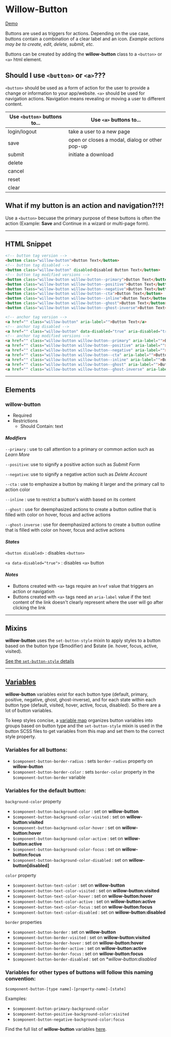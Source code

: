 # **Willow-Button**

[Demo](https://unumux.github.io/willow-testing-site/components/buttons.html)

Buttons are used as triggers for actions. Depending on the use case, buttons contain a combination of a clear label and an icon. _Example actions may be to create, edit, delete, submit, etc._

Buttons can be created by adding the **willow-button** class to a `<button>` or `<a>` html element.

## Should I use `<button>` or `<a>`???

`<button>` should be used as a form of action for the user to provide a change or information to your app/website.
`<a>` should be used for navigation actions. Navigation means revealing or moving a user to different content.

|Use `<button>` buttons to...         |Use `<a>` buttons to...                        |
|------------------------------------ |---------------------------------------------- |
|login/logout                         |take a user to a new page                      |
|save                                 |open or closes a modal, dialog or other pop-up |
|submit                               |initiate a download                            |
|delete                               |                                               |
|cancel                               |                                               |
|reset                                |                                               |
|clear                                |                                               |

## What if my button is an action and navigation?!?!

Use a `<button>` becuase the primary purpose of these buttons is often the action (Example: **Save** and Continue in a wizard or multi-page form).

---

## HTML Snippet

```html
<!-- button tag version -->
<button class="willow-button">Button Text</button>
<!-- button tag disabled -->
<button class="willow-button" disabled>Disabled Button Text</button>
<!-- button tag modified versions -->
<button class="willow-button willow-button--primary">Button Text</button>
<button class="willow-button willow-button--positive">Button Text</button>
<button class="willow-button willow-button--negative">Button Text</button>
<button class="willow-button willow-button--cta">Button Text</button>
<button class="willow-button willow-button--inline">Button Text</button>
<button class="willow-button willow-button--ghost">Button Text</button>
<button class="willow-button willow-button--ghost-inverse">Button Text</button>

<!-- anchor tag version -->
<a href="" class="willow-button" aria-label="">Button Text</a>
<!-- anchor tag disabled -->
<a href="" class="willow-button" data-disabled="true" aria-disabled="true" aria-label="">Disabled Button Text</a>
<!-- anchor tag modified versions -->
<a href="" class="willow-button willow-button--primary" aria-label="">Button Text</a>
<a href="" class="willow-button willow-button--positive" aria-label="">Button Text</a>
<a href="" class="willow-button willow-button--negative" aria-label="">Button Text</a>
<a href="" class="willow-button willow-button--cta" aria-label="">Button Text</a>
<a href="" class="willow-button willow-button--inline" aria-label="">Button Text</a>
<a href="" class="willow-button willow-button--ghost" aria-label="">Button Text</a>
<a href="" class="willow-button willow-button--ghost-inverse" aria-label="">Button Text</a>
```

---

## Elements

### willow-button

- Required
- Restrictions
  - Should Contain: text

#### _Modifiers_

`--primary` : use to call attention to a primary or common action such as _Learn More_

`--positive`: use to signify a positive action such as _Submit Form_

`--negative`: use to signify a negative action such as _Delete Account_

`--cta` : use to emphasize a button by making it larger and the primary call to action color

`--inline` : use to restrict a button's width based on its content

`--ghost` : use for deemphasized actions to create a button outline that is filled with color on hover, focus and active actions

`--ghost-inverse` : use for deemphasized actions to create a button outline that is filled with color on hover, focus and active actions

#### _States_

`<button disabled>` : disables `<button>`

`<a data-disabled="true">` : disables `<a>` button

#### _Notes_

- Buttons created with `<a>` tags require an `href` value that triggers an action or navigation
- Buttons created with `<a>` tags need an `aria-label` value if the text content of the link doesn't clearly represent where the user will go after clicking the link

---

## Mixins

**willow-button** uses the `set-button-style` mixin to apply styles to a button based on the button type ($modifier) and $state (ie. hover, focus, active, visited).

[See the `set-button-style` details](../../utilities.md#set-button-stylemodifier-state)

---

## [Variables](./styles/_default-variables.scss)

**willow-button** variables exist for each button type (default, primary, positive, negative, ghost, ghost-inverse), and for each state within each button type (default, visited, hover, active, focus, disabled). So there are a lot of button variables.

To keep styles concise, a [variable map](./styles/_variable-maps.scss) organizes button variables into groups based on button type and the `set-button-style` mixin is used in the button SCSS files to get variables from this map and set them to the correct style property.

### Variables for all buttons:

- `$component-button-border-radius` : sets `border-radius` property on **willow-button**
- `$component-button-border-color` : sets `border-color` property in the `$component-button-border` variable

### Variables for the default button:

`background-color` property

- `$component-button-background-color` : set on **willow-button**
- `$component-button-background-color-visited` : set on **willow-button:visited**
- `$component-button-background-color-hover` : set on **willow-button:hover**
- `$component-button-background-color-active` : set on **willow-button:active**
- `$component-button-background-color-focus` : set on **willow-button:focus**
- `$component-button-background-color-disabled` : set on **willow-button[disabled]**

`color` property

- `$component-button-text-color` : set on **willow-button**
- `$component-button-text-color-visited` : set on **willow-button:visited**
- `$component-button-text-color-hover` : set on **willow-button:hover**
- `$component-button-text-color-active` : set on **willow-button:active**
- `$component-button-text-color-focus` : set on **willow-button:focus**
- `$component-button-text-color-disabled` : set on **willow-button:disabled**

`border` properties

- `$component-button-border` : set on **willow-button**
- `$component-button-border-visited` : set on **willow-button:visited**
- `$component-button-border-hover` : set on **willow-button:hover**
- `$component-button-border-active` : set on **willow-button:active**
- `$component-button-border-focus` : set on **willow-button:focus**
- `$component-button-border-disabled` : set on **willow-button:disabled*

### Variables for other types of buttons will follow this naming convention:

`$component-button-[type name]-[property-name]-[state]`

Examples:

- `$component-button-primary-background-color`
- `$component-button-positive-background-color:visited`
- `$component-button-negative-background-color:focus`

Find the full list of **willow-button** variables [here](./styles/_default-variables.scss).